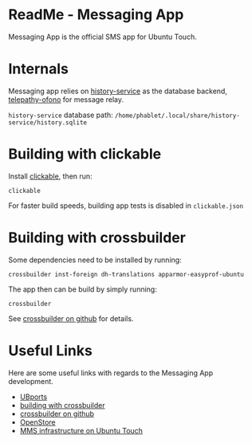 ReadMe - Messaging App
=============================
Messaging App is the official SMS app for Ubuntu Touch.

Internals
=========

Messaging app relies on [history-service](https://github.com/ubports/history-service) as the database backend,
 [telepathy-ofono](https://github.com/ubports/telepathy-ofono) for message relay.

`history-service` database path: `/home/phablet/.local/share/history-service/history.sqlite`

Building with clickable
=======================
Install [clickable](http://clickable.bhdouglass.com/en/latest/), then run:

```
clickable
```

For faster build speeds, building app tests is disabled in ```clickable.json``` 

Building with crossbuilder
==========================

Some dependencies need to be installed by running:

```
crossbuilder inst-foreign dh-translations apparmor-easyprof-ubuntu
```

The app then can be build by simply running:

```
crossbuilder
```

See [crossbuilder on github](https://github.com/ubports/crossbuilder) for details.

Useful Links
============
Here are some useful links with regards to the Messaging App development.

* [UBports](https://ubports.com/)
* [building with crossbuilder](https://docs.ubports.com/en/latest/systemdev/testing-locally.html#cross-building-with-crossbuilder)
* [crossbuilder on github](https://github.com/ubports/crossbuilder)
* [OpenStore](https://open-store.io/)
* [MMS infrastructure on Ubuntu Touch](http://docs.ubports.com/en/latest/systemdev/mms-infrastructure.html)
